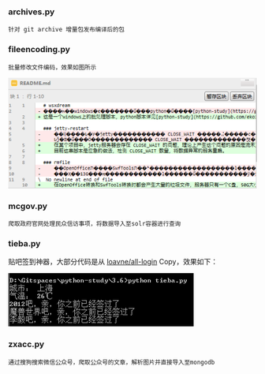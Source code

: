 ### archives.py
	针对 git archive 增量包发布编译后的包
	
### fileencoding.py
    批量修改文件编码，效果如图所示
  
  ![批量修改文件编码为utf-8效果图](../DATAS/fileencoding.png)

### mcgov.py
	爬取政府官网处理民众信访事项，将数据导入至solr容器进行查询
	
### tieba.py
贴吧签到神器，大部分代码是从 [loavne/all-login](https://github.com/loavne/all-login) Copy，效果如下：

![贴吧签到效果](../DATAS/tieba-demo.png)

### zxacc.py
    通过搜狗搜索微信公众号，爬取公众号的文章，解析图片并直接导入至mongodb